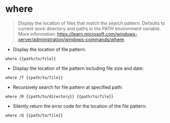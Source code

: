 # where

> Display the location of files that match the search pattern.
> Defaults to current work directory and paths in the PATH environment variable.
> More information: <https://learn.microsoft.com/windows-server/administration/windows-commands/where>.

- Display the location of file pattern:

`where {{path/to/file}}`

- Display the location of file pattern including file size and date:

`where /T {{path/to/file}}`

- Recursively search for file pattern at specified path:

`where /R {{path/to/directory}} {{path/to/file}}`

- Silently return the error code for the location of the file pattern:

`where /Q {{path/to/file}}`
